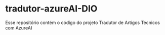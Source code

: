 # tradutor-azureAI-DIO
Esse repositório contém o código do projeto Tradutor de Artigos Técnicos com AzureAI
